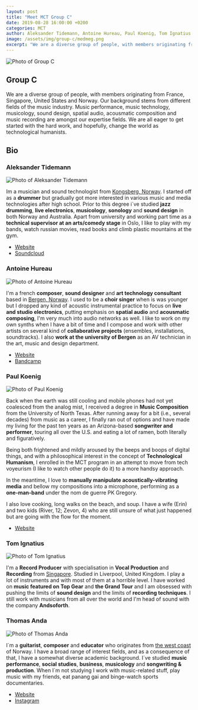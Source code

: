 ```yaml
---
layout: post
title: "Meet MCT Group C"
date: 2019-08-28 16:00:00 +0200
categories: MCT
author: Aleksander Tidemann, Antoine Hureau, Paul Koenig, Tom Ignatius and Thomas Anda  
image: /assets/img/group-c/medmeg.png
excerpt: "We are a diverse group of people, with members originating from France, Singapore, United States and Norway. Our background stems from different fields of the music industry. Music performance, music technology, musicology, sound design, spatial audio, acousmatic composition and music recording are amongst our expertise fields. We are all eager to get started with the hard work, and hopefully, change the world as technological humanists."
---
```


![Photo of Group C](/assets/img/group-c/medmeg.png "Group C")


## Group C

We are a diverse group of people, with members originating from France, Singapore, United States and Norway. Our background stems from different fields of the music industry. Music performance, music technology, musicology, sound design, spatial audio, acousmatic composition and music recording are amongst our expertise fields. We are all eager to get started with the hard work, and hopefully, change the world as technological humanists.  

## Bio


### Aleksander Tidemann

![Photo of Aleksander Tidemann](/assets/img/group-c/meg_aleks.jpeg "Aleksander Tidemann")


Im a musician and sound technologist from [Kongsberg, Norway](https://en.wikipedia.org/wiki/Kongsberg). I started off as a **drummer** but gradually got more interested in various music and media technologies after high school. Prior to this degree i´ve studied **jazz drumming**, **live electronics**, **musicology**, **sonology** and **sound design** in both Norway and Australia. Apart from university and working part time as a **technical supervisor at an arts/comedy stage** in Oslo, I like to play with my bands, watch russian movies, read books and climb plastic mountains at the gym.

* [Website](https://www.theholymountain.net/)
* [Soundcloud](https://soundcloud.com/alexfurimmer)



### Antoine Hureau

![Photo of Antoine Hureau](/assets/img/group-c/DSC04426.jpg "Antoine Hureau")


I'm a french **composer**, **sound designer** and **art technology consultant** based in [Bergen, Norway](https://en.wikipedia.org/wiki/Bergen). I used to be a **choir singer** when is was younger but I dropped any kind of acoustic instrumental practice to focus on **live and studio electronics**, putting emphasis on **spatial audio** and **acousmatic composing**, I'm very much into audio networks as well. I like to work on my own synths when I have a bit of time and I compose and work with other artists on several kind of **collaborative projects** (ensembles, installations, soundtracks). I also **work at the university of Bergen** as an AV technician in the art, music and design department.

* [Website](https://art-h--p.tumblr.com)
* [Bandcamp](https://arthureau.bandcamp.com)


### Paul Koenig

![Photo of Paul Koenig](/assets/img/group-c/happyguitar.jpg "Paul Koenig")

Back when the earth was still cooling and mobile phones had not yet coalesced from the analog mist, I received a degree in **Music Composition** from the University of North Texas. After running away for a bit (i.e., several decades) from music as a career, I finally ran out of options and have made my living for the past ten years as an Arizona-based **songwriter and performer**, touring all over the U.S. and eating a lot of ramen, both literally and figuratively. 

Being both frightened and mildly aroused by the beeps and boops of digital things, and with a philosophical interest in the concept of **Technological Humanism**, I enrolled in the MCT program in an attempt to move from tech voyeurism (I like to watch other people do it) to a more handsy approach. 

In the meantime, I love to **manually manipulate acoustically-vibrating media** and bellow my compositions into a microphone, performing as a **one-man-band** under the nom de guerre PK Gregory. 

I also love cooking, long walks on the beach, and soup. I have a wife (Erin) and two kids (River, 12; Zevon, 4) who are still unsure of what just happened but are going with the flow for the moment. 

* [Website](https://pkgregory.com)



### Tom Ignatius

![Photo of Tom Ignatius](/assets/img/group-c/FB_IMG_1565396450262.jpg "Tom Ignatius")

I'm a **Record Producer** with specialisation in **Vocal Production** and **Recording** from [Singapore](https://en.wikipedia.org/wiki/Singapore). Studied in Liverpool, United Kingdom. I play a lot of instruments and with most of them at a horrible level. I have worked on **music featured on Top Gear** and **the Grand Tour** and I am obsessed with pushing the limits of **sound design** and the limits of **recording techniques**. I still work with musicians from all over the world and I'm head of sound with the company **Andsoforth**.


### Thomas Anda

![Photo of Thomas Anda](/assets/img/group-c/thomas.jpg "Thomas Anda")

I´m a **guitarist**, **composer** and **educator** who originates from [the west coast](https://en.wikipedia.org/wiki/Skudeneshavn) of Norway. I have a broad range of interest fields, and as a consequence of that, I have a somewhat diverse academic background. I´ve studied **music performance**, **social studies**, **business**, **musicology** and **songwriting & production**. When I´m not studying I work with music-related stuff, play music with my friends, eat panang gai and binge-watch sports documentaries.

* [Website](https://monograf.bandcamp.com/releases)
* [Instagram](https://www.instagram.com/thomas_anda)





